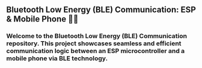 
## Bluetooth Low Energy (BLE) Communication: ESP & Mobile Phone 📱🔵 
### Welcome to the Bluetooth Low Energy (BLE) Communication repository. This project showcases seamless and efficient communication logic between an ESP microcontroller and a mobile phone via BLE technology.
